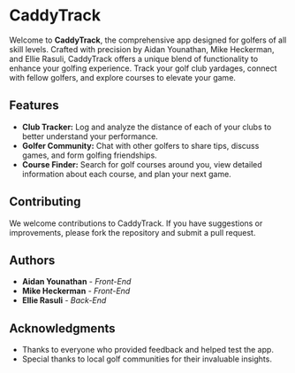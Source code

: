 # CaddyTrack

Welcome to **CaddyTrack**, the comprehensive app designed for golfers of all skill levels. Crafted with precision by Aidan Younathan, Mike Heckerman, and Ellie Rasuli, CaddyTrack offers a unique blend of functionality to enhance your golfing experience. Track your golf club yardages, connect with fellow golfers, and explore courses to elevate your game.

## Features

- **Club Tracker:** Log and analyze the distance of each of your clubs to better understand your performance.
- **Golfer Community:** Chat with other golfers to share tips, discuss games, and form golfing friendships.
- **Course Finder:** Search for golf courses around you, view detailed information about each course, and plan your next game.

## Contributing

We welcome contributions to CaddyTrack. If you have suggestions or improvements, please fork the repository and submit a pull request.

## Authors

- **Aidan Younathan** - *Front-End*
- **Mike Heckerman** - *Front-End*
- **Ellie Rasuli** - *Back-End*


## Acknowledgments

- Thanks to everyone who provided feedback and helped test the app.
- Special thanks to local golf communities for their invaluable insights.
